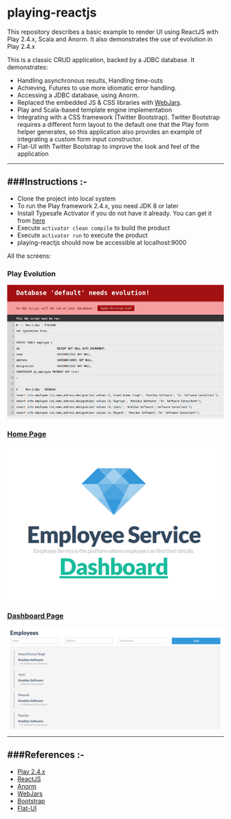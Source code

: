 # playing-reactjs

This repository describes a basic example to render UI using ReactJS with Play 2.4.x, Scala and Anorm.
It also demonstrates the use of evolution in Play 2.4.x
  
This is a classic CRUD application, backed by a JDBC database. It demonstrates:
- Handling asynchronous results, Handling time-outs
- Achieving, Futures to use more idiomatic error handling.
- Accessing a JDBC database, using Anorm.
- Replaced the embedded JS & CSS libraries with [WebJars](http://www.webjars.org/).
- Play and Scala-based template engine implementation
- Integrating with a CSS framework (Twitter Bootstrap).  Twitter Bootstrap requires a different form layout to the default one that the Play form helper generates, so this application also provides an example of integrating a custom form input constructor.
- Flat-UI with Twitter Bootstrap to improve the look and feel of the application

-----------------------------------------------------------------------
###Instructions :-
-----------------------------------------------------------------------
* Clone the project into local system
* To run the Play framework 2.4.x, you need JDK 8 or later
* Install Typesafe Activator if you do not have it already. You can get it from [here](http://www.playframework.com/download)
* Execute `activator clean compile` to build the product
* Execute `activator run` to execute the product
* playing-reactjs should now be accessible at localhost:9000

All the screens:

### Play Evolution

![alt tag](/public/images/evolution.png)

### [Home Page](http://localhost:9000)

![alt tag](/public/images/reactjs-home.png)

### [Dashboard Page](http://localhost:9000/dashboard)

![alt tag](/public/images/reactjs-dashboard.png) 

-----------------------------------------------------------------------
###References :-
-----------------------------------------------------------------------
* [Play 2.4.x](http://www.playframework.com)
* [ReactJS](https://facebook.github.io/react/docs/tutorial.html)
* [Anorm](https://playframework.com/documentation/2.4.x/ScalaAnorm)
* [WebJars](http://www.webjars.org/)
* [Bootstrap](http://getbootstrap.com/css/)
* [Flat-UI](http://designmodo.github.io/Flat-UI/)

